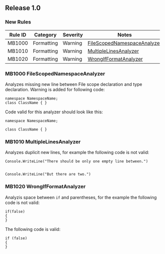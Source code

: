 ﻿## Release 1.0

### New Rules

| Rule ID | Category   | Severity | Notes                                                              |
|---------|------------|----------|--------------------------------------------------------------------|
| MB1000  | Formatting | Warning  | [FileScopedNamespaceAnalyzer](#mb1000-filescopednamespaceanalyzer) |
| MB1010  | Formatting | Warning  | [MultipleLinesAnalyzer](#mb1010-multiplelinesanalyzer)
| MB1020  | Formatting | Warning  | [WrongIfFormatAnalyzer](#mb1020-wrongifformatanalyzer)

### MB1000 FileScopedNamespaceAnalyzer
Analyzes missing new line between File scope declaration and type declaration. Warning is added for following code:

```Csharp
namespace NamespaceName;
class ClassName { }
```

Code valid for this analyzer should look like this:
```Csharp
namespace NamespaceName;

class ClassName { }
```

### MB1010 MultipleLinesAnalyzer
Analyzes duplicit new lines, for example the following code is not valid:
```Csharp
Console.WriteLine("There should be only one empty line between.")


Console.WriteLine("But there are two.")
```

### MB1020 WrongIfFormatAnalyzer

Analyzis space between `if` and parentheses, for the example the following code is not valid:
```Csharp
if(false) 
{
}
```

The following code is valid:
```Csharp
if (false) 
{
}
```